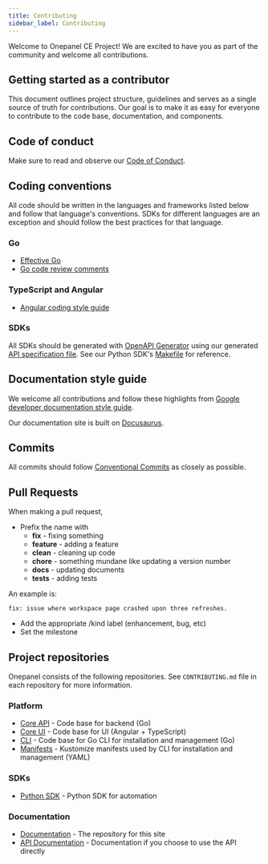 ```yaml
---
title: Contributing
sidebar_label: Contributing
---
```


Welcome to Onepanel CE Project! We are excited to have you as part of the community and welcome all contributions.

## Getting started as a contributor
This document outlines project structure, guidelines and serves as a single source of truth for contributions. Our goal is to make it as easy for everyone to contribute to the code base, documentation, and components.

## Code of conduct
Make sure to read and observe our [Code of Conduct](https://github.com/onepanelio/core/blob/master/CODE_OF_CONDUCT.md).

## Coding conventions
All code should be written in the languages and frameworks listed below and follow that language's conventions. SDKs for different languages are an exception and should follow the best practices for that language.

### Go
- [Effective Go](https://golang.org/doc/effective_go.html)
- [Go code review comments](https://github.com/golang/go/wiki/CodeReviewComments)

### TypeScript and Angular
- [Angular coding style guide](https://angular.io/guide/styleguide)

### SDKs
All SDKs should be generated with [OpenAPI Generator](https://github.com/OpenAPITools/openapi-generator-cli) using our generated [API specification file](https://github.com/onepanelio/core/blob/master/api/api.swagger.json). See our Python SDK's [Makefile](https://github.com/onepanelio/python-sdk/blob/master/Makefile) for reference.

## Documentation style guide
We welcome all contributions and follow these highlights from [Google developer documentation style guide](https://developers.google.com/style/highlights).

Our documentation site is built on [Docusaurus](https://v2.docusaurus.io/).

## Commits

All commits should follow [Conventional Commits](https://www.conventionalcommits.org/en/v1.0.0/) as closely as possible.

## Pull Requests

When making a pull request, 

* Prefix the name with 
  * **fix** - fixing something
  * **feature** - adding a feature
  * **clean** - cleaning up code
  * **chore** - something mundane like updating a version number
  * **docs** - updating documents
  * **tests** - adding tests
  
An example is: 

```
fix: issue where workspace page crashed upon three refreshes.
```

* Add the appropriate /kind label (enhancement, bug, etc)
* Set the milestone

## Project repositories
Onepanel consists of the following repositories. See `CONTRIBUTING.md` file in each repository for more information.

### Platform
- [Core API](https://github.com/onepanelio/core/) - Code base for backend (Go)
- [Core UI](https://github.com/onepanelio/core-ui/) - Code base for UI (Angular + TypeScript)
- [CLI](https://github.com/onepanelio/cli/) - Code base for Go CLI for installation and management (Go)
- [Manifests](https://github.com/onepanelio/core-ui/) - Kustomize manifests used by CLI for installation and management (YAML)

### SDKs
- [Python SDK](https://github.com/onepanelio/python-sdk/) - Python SDK for automation

### Documentation
- [Documentation](https://github.com/onepanelio/core-docs/) - The repository for this site
- [API Documentation](https://github.com/onepanelio/core-api-docs/) - Documentation if you choose to use the API directly
